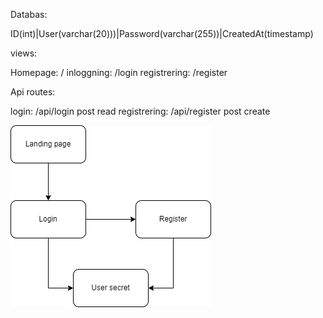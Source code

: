 Databas:

ID(int)|User(varchar(20)))|Password(varchar(255))|CreatedAt(timestamp)

views:

Homepage: /
inloggning: /login
registrering: /register

Api routes:

login: /api/login post read
registrering: /api/register post create

![Diagram](flowshart.png)